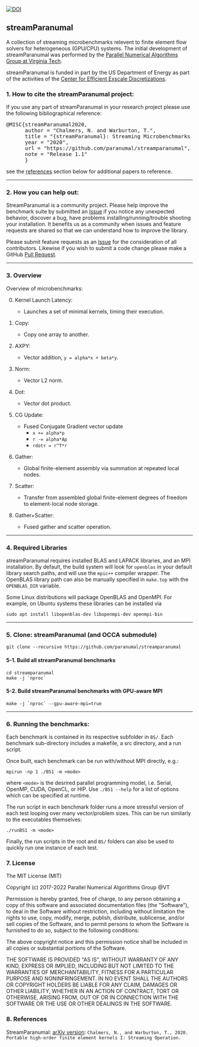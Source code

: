 [![DOI](https://zenodo.org/badge/DOI/10.5281/zenodo.4041222.svg)](https://doi.org/10.5281/zenodo.4041222)

## streamParanumal
A collection of streaming microbenchmarks relevent to finite element flow solvers for heterogeneous (GPU/CPU) systems. The initial development of streamParanumal was performed by the [Parallel Numerical Algorithms Group at Virginia Tech](http://paranumal.com).

streamParanumal is funded in part by the US Department of Energy as part of the activities of the [Center for Efficient Exscale Discretizations](http://ceed.exascaleproject.org).

### 1. How to cite the streamParanumal project:
If you use any part of streamParanumal in your research project please use the following bibliographical reference:

<pre>
@MISC{streamParanumal2020,
      author = "Chalmers, N. and Warburton, T.",
      title = "{streamParanumal}: Streaming Microbenchmarks for High-order Finite Element Methods",
      year = "2020",
      url = "https://github.com/paranumal/streamparanumal",
      note = "Release 1.1"
      }
</pre>

see the [references](#10-references) section below for additional papers to reference.

---
### 2. How you can help out:
StreamParanumal is a community project. Please help improve the benchmark suite by submitted an [Issue](https://github.com/paranumal/streamparanumal/issues)  if you notice any unexpected behavior, discover a bug, have problems installing/running/trouble shooting your installation. It benefits us as a community when issues and feature requests are shared so that we can understand how to improve the library.

Please submit feature requests as an [Issue](https://github.com/paranumal/streamparanumal/issues) for the consideration of all contributors. Likewise if you wish to submit a code change please make a GitHub [Pull Request](https://github.com/paranumal/streamparanumal/pulls).

---
### 3. Overview

Overview of microbenchmarks:

0. Kernel Launch Latency:
    - Launches a set of minimal kernels, timing their execution.

1. Copy:
    - Copy one array to another.

2. AXPY:
    - Vector addition, `y = alpha*x + beta*y`.

3. Norm:
    - Vector L2 norm.

4. Dot:
    - Vector dot product.

5. CG Update:
    - Fused Conjugate Gradient vector update
      * `x += alpha*p`
      * `r -= alpha*Ap`
      * `rdotr = r^T*r`

6. Gather:
   - Global finite-element assembly via summation at repeated local nodes.

7. Scatter:
   - Transfer from assembled global finite-element degrees of freedom to element-local node storage.

8. Gather+Scatter:
   - Fused gather and scatter operation.

---
### 4. Required Libraries
streamParanumal requires installed BLAS and LAPACK libraries, and an MPI installation. By default, the build system will look for `openblas` in your default library search paths, and will use the `mpic++` compiler wrapper. The OpenBLAS library path can also be manually specified in `make.top` with the `OPENBLAS_DIR` variable.

Some Linux distributions will package OpenBLAS and OpenMPI. For example, on Ubuntu systems these libraries can be installed via
```
sudo apt install libopenblas-dev libopenmpi-dev openmpi-bin
```
---
### 5. Clone: streamParanumal (and OCCA submodule)
```
git clone --recursive https://github.com/paranumal/streamparanumal
```

#### 5-1. Build all streamParanumal benchmarks
```
cd streamparanumal
make -j `nproc` 
```
#### 5-2. Build streamParanumal benchmarks with GPU-aware MPI
```
make -j `nproc` --gpu-aware-mpi=true
```

---
### 6. Running the benchmarks:

Each benchmark is contained in its respective subfolder in `BS/`. Each benchmark sub-directory includes a makefile, a src directory, and a run script.

Once built, each benchmark can be run with/without MPI directly, e.g.:
```
mpirun -np 1 ./BS1 -m <mode>
```
where `<mode>` is the desrired parallel programming model, i.e. Serial, OpenMP, CUDA, OpenCL, or HIP. Use `./BS1 --help` for a list of options which can be specified at runtime.

The run script in each benchmark folder runs a more stressful version of each test looping over many vector/problem sizes. This can be run similarly to the executables themselves:
```
./runBS1 -m <mode>
```

Finally, the run scripts in the root and `BS/` folders can also be used to quickly run one instance of each test.

### 7. License

The MIT License (MIT)

Copyright (c) 2017-2022 Parallel Numerical Algorithms Group @VT

Permission is hereby granted, free of charge, to any person obtaining a copy
of this software and associated documentation files (the "Software"), to deal
in the Software without restriction, including without limitation the rights
to use, copy, modify, merge, publish, distribute, sublicense, and/or sell
copies of the Software, and to permit persons to whom the Software is
furnished to do so, subject to the following conditions:

The above copyright notice and this permission notice shall be included in all
copies or substantial portions of the Software.

THE SOFTWARE IS PROVIDED "AS IS", WITHOUT WARRANTY OF ANY KIND, EXPRESS OR
IMPLIED, INCLUDING BUT NOT LIMITED TO THE WARRANTIES OF MERCHANTABILITY,
FITNESS FOR A PARTICULAR PURPOSE AND NONINFRINGEMENT. IN NO EVENT SHALL THE
AUTHORS OR COPYRIGHT HOLDERS BE LIABLE FOR ANY CLAIM, DAMAGES OR OTHER
LIABILITY, WHETHER IN AN ACTION OF CONTRACT, TORT OR OTHERWISE, ARISING FROM,
OUT OF OR IN CONNECTION WITH THE SOFTWARE OR THE USE OR OTHER DEALINGS IN THE
SOFTWARE.

### 8. References

StreamParanumal: [arXiv version](): `Chalmers, N., and Warburton, T., 2020. Portable high-order finite element kernels I: Streaming Operation.`

